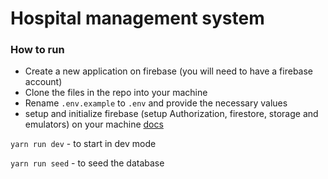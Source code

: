 # Hospital management system

### How to run

- Create a new application on firebase (you will need to have a firebase account)
- Clone the files in the repo into your machine
- Rename `.env.example` to `.env` and provide the necessary values
- setup and initialize firebase (setup Authorization, firestore, storage and emulators) on your machine [docs](https://firebase.google.com/docs/emulator-suite/install_and_configure)

`yarn run dev` - to start in dev mode

`yarn run seed` - to seed the database
